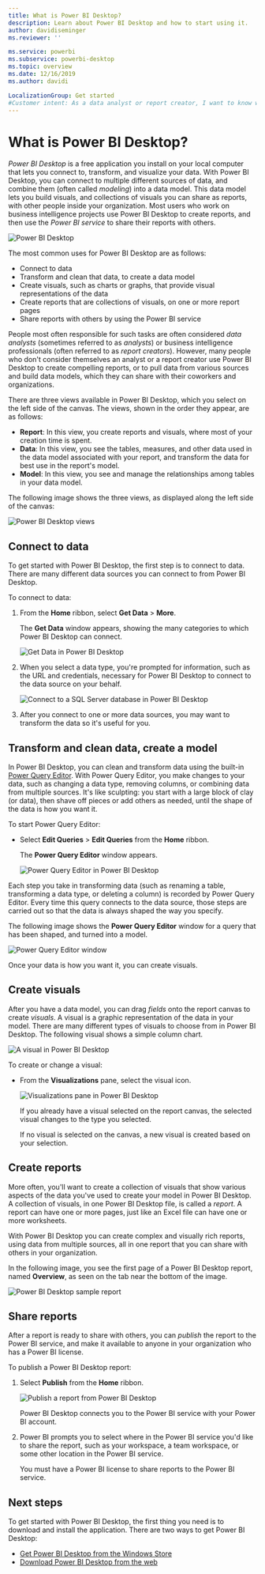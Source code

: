 ```yaml
---
title: What is Power BI Desktop?
description: Learn about Power BI Desktop and how to start using it.
author: davidiseminger
ms.reviewer: ''

ms.service: powerbi
ms.subservice: powerbi-desktop
ms.topic: overview
ms.date: 12/16/2019
ms.author: davidi

LocalizationGroup: Get started
#Customer intent: As a data analyst or report creator, I want to know what Power BI Desktop is, so that I can decide whether it has the features and services I need to create reports.
---
```

# What is Power BI Desktop?

*Power BI Desktop* is a free application you install on your local computer that lets you connect to, transform, and visualize your data. With Power BI Desktop, you can connect to multiple different sources of data, and combine them (often called *modeling*) into a data model. This data model lets you build visuals, and collections of visuals you can share as reports, with other people inside your organization. Most users who work on business intelligence projects use Power BI Desktop to create reports, and then use the *Power BI service* to share their reports with others.

![Power BI Desktop](media/desktop-what-is-desktop/what-is-desktop_01.png)

The most common uses for Power BI Desktop are as follows:

* Connect to data
* Transform and clean that data, to create a data model
* Create visuals, such as charts or graphs, that provide visual representations of the data
* Create reports that are collections of visuals, on one or more report pages
* Share reports with others by using the Power BI service

People most often responsible for such tasks are often considered *data analysts* (sometimes referred to as *analysts*) or business intelligence professionals (often referred to as *report creators*). However, many people who don't consider themselves an analyst or a report creator use Power BI Desktop to create compelling reports, or to pull data from various sources and build data models, which they can share with their coworkers and organizations.

There are three views available in Power BI Desktop, which you select on the left side of the canvas. The views, shown in the order they appear, are as follows:
* **Report**: In this view, you create reports and visuals, where most of your creation time is spent.
* **Data**: In this view, you see the tables, measures, and other data used in the data model associated with your report, and transform the data for best use in the report's model.
* **Model**: In this view, you see and manage the relationships among tables in your data model.

The following image shows the three views, as displayed along the left side of the canvas:

![Power BI Desktop views](media/desktop-what-is-desktop/what-is-desktop-07.png)
 

## Connect to data
To get started with Power BI Desktop, the first step is to connect to data. There are many different data sources you can connect to from Power BI Desktop. 

To connect to data:

1. From the **Home** ribbon, select **Get Data** > **More**. 

   The **Get Data** window appears, showing the many categories to which Power BI Desktop can connect.

   ![Get Data in Power BI Desktop](media/desktop-what-is-desktop/what-is-desktop_02.png)

2. When you select a data type, you're prompted for information, such as the URL and credentials, necessary for Power BI Desktop to connect to the data source on your behalf.

   ![Connect to a SQL Server database in Power BI Desktop](media/desktop-what-is-desktop/what-is-desktop_03.png)

3. After you connect to one or more data sources, you may want to transform the data so it's useful for you.

## Transform and clean data, create a model

In Power BI Desktop, you can clean and transform data using the built-in [Power Query Editor](https://docs.microsoft.com/power-bi/desktop-query-overview). With Power Query Editor, you make changes to your data, such as changing a data type, removing columns, or combining data from multiple sources. It's like sculpting: you start with a large block of clay (or data), then shave off pieces or add others as needed, until the shape of the data is how you want it. 

To start Power Query Editor:

- Select **Edit Queries** > **Edit Queries** from the **Home** ribbon.

   The **Power Query Editor** window appears.

   ![Power Query Editor in Power BI Desktop](media/desktop-getting-started/designer_gsg_editquery.png)

Each step you take in transforming data (such as renaming a table, transforming a data type, or deleting a column) is recorded by Power Query Editor. Every time this query connects to the data source, those steps are carried out so that the data is always shaped the way you specify.

The following image shows the **Power Query Editor** window for a query that has been shaped, and turned into a model.

 ![Power Query Editor window](media/desktop-getting-started/shapecombine_querysettingsfinished.png)

Once your data is how you want it, you can create visuals. 

## Create visuals 

After you have a data model, you can drag *fields* onto the report canvas to create *visuals*. A visual is a graphic representation of the data in your model. There are many different types of visuals to choose from in Power BI Desktop. The following visual shows a simple column chart. 

![A visual in Power BI Desktop](media/desktop-what-is-desktop/what-is-desktop_04.png)

To create or change a visual: 

- From the **Visualizations** pane, select the visual icon. 

   ![Visualizations pane in Power BI Desktop](media/desktop-what-is-desktop/what-is-desktop_05.png)

   If you already have a visual selected on the report canvas, the selected visual changes to the type you selected. 

   If no visual is selected on the canvas, a new visual is created based on your selection.


## Create reports

More often, you'll want to create a collection of visuals that show various aspects of the data you've used to create your model in Power BI Desktop. A collection of visuals, in one Power BI Desktop file, is called a *report*. A report can have one or more pages, just like an Excel file can have one or more worksheets. 

With Power BI Desktop you can create complex and visually rich reports, using data from multiple sources, all in one report that you can share with others in your organization.

In the following image, you see the first page of a Power BI Desktop report, named **Overview**, as seen on the tab near the bottom of the image. 

![Power BI Desktop sample report](media/desktop-what-is-desktop/what-is-desktop_01.png)

## Share reports

After a report is ready to share with others, you can *publish* the report to the Power BI service, and make it available to anyone in your organization who has a Power BI license. 

To publish a Power BI Desktop report: 

1. Select **Publish** from the **Home** ribbon.

   ![Publish a report from Power BI Desktop](media/desktop-what-is-desktop/what-is-desktop_06.png)

   Power BI Desktop connects you to the Power BI service with your Power BI account. 

2. Power BI prompts you to select where in the Power BI service you'd like to share the report, such as your workspace, a team workspace, or some other location in the Power BI service. 

   You must have a Power BI license to share reports to the Power BI service.


## Next steps

To get started with Power BI Desktop, the first thing you need is to download and install the application. There are two ways to get Power BI Desktop:

* [Get Power BI Desktop from the Windows Store](https://aka.ms/pbidesktopstore)
* [Download Power BI Desktop from the web](https://docs.microsoft.com/power-bi/desktop-get-the-desktop#download-power-bi-desktop-directly)

